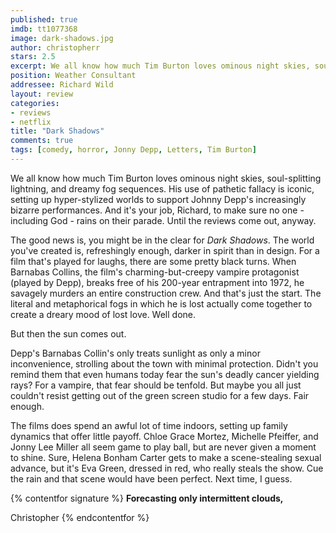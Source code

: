 ```yaml
---
published: true
imdb: tt1077368
image: dark-shadows.jpg
author: christopherr
stars: 2.5
excerpt: We all know how much Tim Burton loves ominous night skies, soul-splitting lightning, and dreamy fog sequences.&nbsp; His use of pathetic fallacy is iconic, setting up hyper-stylized worlds to support Johnny Depp&rsquo;s increasingly bizarre performances. And it&rsquo;s your job, Richard, to make sure no one &ndash; including God &ndash; rains on their parade. Until the reviews come out, anyway.
position: Weather Consultant
addressee: Richard Wild
layout: review
categories:
- reviews
- netflix
title: "Dark Shadows"
comments: true
tags: [comedy, horror, Jonny Depp, Letters, Tim Burton]
---
```

We all know how much Tim Burton loves ominous night skies, soul-splitting lightning, and dreamy fog sequences.  His use of pathetic fallacy is iconic, setting up hyper-stylized worlds to support Johnny Depp's increasingly bizarre performances. And it's your job, Richard, to make sure no one - including God - rains on their parade. Until the reviews come out, anyway.

The good news is, you might be in the clear for _Dark Shadows_. The world you've created is, refreshingly enough, darker in spirit than in design. For a film that's played for laughs, there are some pretty black turns. When Barnabas Collins, the film's charming-but-creepy vampire protagonist (played by Depp), breaks free of his 200-year entrapment into 1972, he savagely murders an entire construction crew. And that's just the start. The literal and metaphorical fogs in which he is lost actually come together to create a dreary mood of lost love.  Well done.

But then the sun comes out.

Depp's Barnabas Collin's only treats sunlight as only a minor inconvenience, strolling about the town with minimal protection. Didn't you remind them that even humans today fear the sun's deadly cancer yielding rays?  For a vampire, that fear should be tenfold. But maybe you all just couldn't resist getting out of the green screen studio for a few days.  Fair enough.

The films does spend an awful lot of time indoors, setting up family dynamics that offer little payoff. Chloe Grace Mortez, Michelle Pfeiffer, and Jonny Lee Miller all seem game to play ball, but are never given a moment to shine. Sure, Helena Bonham Carter gets to make a scene-stealing sexual advance, but it's Eva Green, dressed in red, who really steals the show. Cue the rain and that scene would have been perfect. Next time, I guess.  

{% contentfor signature %}
**Forecasting only intermittent clouds,**

Christopher
{% endcontentfor %}
